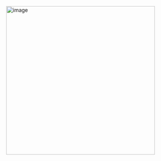 <img width="400" alt="image" src="https://github.com/user-attachments/assets/f909a58b-57f0-4c06-929e-d1b1e758aa81" />  
